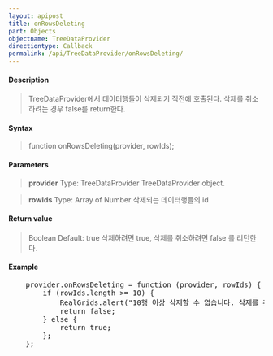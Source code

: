 ```yaml
---
layout: apipost
title: onRowsDeleting
part: Objects
objectname: TreeDataProvider
directiontype: Callback
permalink: /api/TreeDataProvider/onRowsDeleting/
---
```



#### Description

> TreeDataProvider에서 데이터행들이 삭제되기 직전에 호출된다.
> 삭제를 취소하려는 경우 false를 return한다.

#### Syntax

> function onRowsDeleting(provider, rowIds);

#### Parameters

> **provider**
> Type: TreeDataProvider
> TreeDataProvider object.

> **rowIds**
> Type: Array of Number
> 삭제되는 데이터행들의 id

#### Return value

> Boolean
> Default: true
> 삭제하려면 true, 삭제를 취소하려면 false 를 리턴한다.

#### Example

<pre class="prettyprint">
    provider.onRowsDeleting = function (provider, rowIds) {
        if (rowIds.length >= 10) {
            RealGrids.alert("10행 이상 삭제할 수 없습니다. 삭제를 취소 합니다.");
            return false;  
        } else {
            return true;
        };
    };
</pre>

